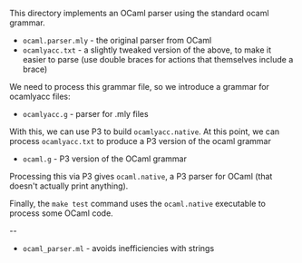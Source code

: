 This directory implements an OCaml parser using the standard ocaml
grammar.

  * `ocaml.parser.mly` - the original parser from OCaml
  * `ocamlyacc.txt` - a slightly tweaked version of the above, to make
    it easier to parse (use double braces for actions that themselves
    include a brace)

We need to process this grammar file, so we introduce a grammar for
ocamlyacc files:

  * `ocamlyacc.g` - parser for .mly files
  
With this, we can use P3 to build `ocamlyacc.native`. At this point,
we can process `ocamlyacc.txt` to produce a P3 version of the ocaml
grammar

  * `ocaml.g` - P3 version of the OCaml grammar
  
Processing this via P3 gives `ocaml.native`, a P3 parser for OCaml
(that doesn't actually print anything).

Finally, the `make test` command uses the `ocaml.native` executable to
process some OCaml code.

--

  * `ocaml_parser.ml` - avoids inefficiencies with strings
